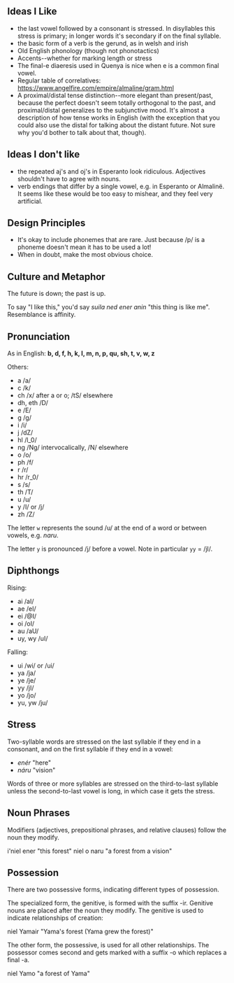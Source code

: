 ## Ideas I Like

- the last vowel followed by a consonant is stressed. In
  disyllables this stress is primary; in longer words it's
  secondary if on the final syllable.
- the basic form of a verb is the gerund, as in welsh and
  irish
- Old English phonology (though not phonotactics)
- Accents--whether for marking length or stress
- The final-e diaeresis used in Quenya is nice when e is a
  common final vowel.
- Regular table of correlatives: https://www.angelfire.com/empire/almaline/gram.html
- A proximal/distal tense distinction--more elegant than
  present/past, because the perfect doesn't seem totally
  orthogonal to the past, and proximal/distal generalizes to the
  subjunctive mood. It's almost a description of how tense
  works in English (with the exception that you could also
  use the distal for talking about the distant future. Not
  sure why you'd bother to talk about that, though).

## Ideas I don't like

- the repeated aj's and oj's in Esperanto look ridiculous.
  Adjectives shouldn't have to agree with nouns.
- verb endings that differ by a single vowel, e.g. in
  Esperanto or Almalinë. It seems like these would be too
  easy to mishear, and they feel very artificial.

## Design Principles

- It's okay to include phonemes that are rare. Just because
  /p/ is a phoneme doesn't mean it has to be used a lot!
- When in doubt, make the most obvious choice.

## Culture and Metaphor

The future is down; the past is up.

To say "I like this," you'd say _suila ned ener anin_ "this
thing is like me". Resemblance is affinity.

## Pronunciation

As in English: **b, d, f, h, k, l, m, n, p, qu, sh, t, v, w, z**

Others:

- a /a/
- c /k/
- ch /x/ after a or o; /tS/ elsewhere
- dh, eth /D/
- e /E/
- g /g/
- i /i/
- j /dZ/
- hl /l\_0/
- ng /Ng/ intervocalically, /N/ elsewhere
- o /o/
- ph /f/
- r /r/
- hr /r\_0/
- s /s/
- th /T/
- u /u/
- y /I/ or /j/
- zh /Z/

The letter `w` represents the sound /u/ at the end of a word
or between vowels, e.g. *naru*.

The letter `y` is pronounced /j/ before a vowel. Note in
particular `yy` = /jI/.

## Diphthongs

Rising:

- ai /aI/
- ae /eI/
- ei /@I/
- oi /oI/
- au /aU/
- uy, wy /uI/

Falling:

- ui /wi/ or /ui/
- ya /ja/
- ye /je/
- yy /jI/
- yo /jo/
- yu, yw /ju/

## Stress

Two-syllable words are stressed on the last syllable if they
end in a consonant, and on the first syllable if they end in
a vowel:

- *enér* "here"
- *náru* "vision"

Words of three or more syllables are stressed on the
third-to-last syllable unless the second-to-last vowel
is long, in which case it gets the stress.

## Noun Phrases

Modifiers (adjectives, prepositional phrases, and relative
clauses) follow the noun they modify.

i'niel ener "this forest"
niel o naru "a forest from a vision"

## Possession

There are two possessive forms, indicating different types
of possession.

The specialized form, the genitive, is formed with the
suffix -ir. Genitive nouns are placed after the noun they
modify. The genitive is used to indicate relationships of
creation:

niel Yamair "Yama's forest (Yama grew the forest)"

The other form, the possessive, is used for all other
relationships. The possessor comes second and gets marked
with a suffix -o which replaces a final -a.

niel Yamo "a forest of Yama"





